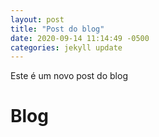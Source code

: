 ```yaml
--- 
layout: post
title: "Post do blog"
date: 2020-09-14 11:14:49 -0500
categories: jekyll update
---
```


Este é um novo post do blog

# Blog